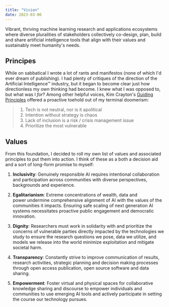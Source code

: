 ```yaml
---
title: "Vision"
date: 2023-03-06
---
```

Vibrant, thriving machine learning research and applications ecosystems where diverse pluralities of stakeholders collectively co-design, plan, build and share artificial intelligence tools that align with their values and sustainably meet humanity's needs.

## Principes 
While on sabbatical I wrote a lot of rants and manifestos (none of which I'd ever dream of publishing). I had plenty of critiques of the direction of the Artificial Intelligence™ industry, but it began to become clear just how directionless my own thinking had become. I knew what I was opposed to, but what was I *for*? Among other helpful voices, Kim Crayton's  [Guiding Principles](https://www.kimcrayton.com/guiding-principles/) offered a proactive toehold out of my terminal doomerism:
> 1. Tech is not neutral, nor is it apolitical
> 2. Intention without strategy is chaos
> 3. Lack of inclusion is a risk / crisis management issue
> 4. Prioritize the most vulnerable

## Values
From this foundation, I decided to roll my own list of values and associated principles to put them into action. I think of these as a both a decision aid and a sort of long-form promise to myself:

1. __Inclusivity__: Genuinely responsible AI requires intentional collaboration and participation across communities with diverse perspectives, backgrounds and experience.

2. __Egalitarianism__: Extreme concentrations of wealth, data and power undermine comprehensive alignment of AI with the values of the communities it impacts. Ensuring safe scaling of next generation AI systems necessitates proactive public engagement and democratic innovation.

3. __Dignity__: Researchers must work in solidarity with and prioritize the concerns of vulnerable parties directly impacted by the technologies we study to ensure the research questions we pose, data we utilize, and models we release into the world minimize exploitation and mitigate societal harm.

4. __Transparency__: Constantly strive to improve communication of results, research activities, strategic planning and decision making processes through open access publication, open source software and data sharing.

5. __Empowerment__: Foster virtual and physical spaces for collaborative knowledge sharing and discourse to empower individuals and communities to use emerging AI tools and actively participate in setting the course our technology pursues.